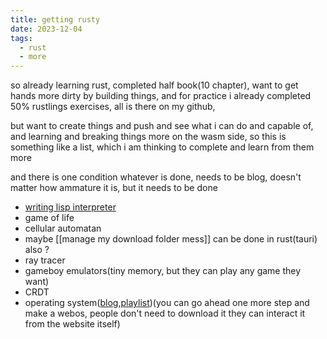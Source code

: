 ```yaml
---
title: getting rusty
date: 2023-12-04
tags:
  - rust
  - more
---
```

so already learning rust, completed half book(10 chapter), want to get hands more dirty by building things, and for practice i already completed 50% rustlings exercises, all is there on my github,

but want to create things and push and see what i can do and capable of, and learning and breaking things more on the wasm side, so this is something like a list, which i am thinking to complete and learn from them more

and there is one condition whatever is done, needs to be blog, doesn't matter how ammature it is, but it needs to be done


- [writing lisp interpreter](https://vishpat.github.io/lisp-rs/)
- game of life
- cellular automatan
- maybe [[manage my download folder mess]] can be done in rust(tauri) also ?
- ray tracer
- gameboy emulators(tiny memory, but they can play any game they want)
- CRDT
- operating system([blog,](https://os.phil-opp.com/)[playlist](https://t.co/JyjZZJNYFv))(you can go ahead one more step and make a webos, people don't need to download it they can interact it from the website itself)